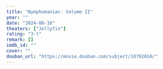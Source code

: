 ```yaml
---
title: "Nymphomaniac: Volume II"
year: ""
date: "2024-08-10"
theaters: ["Jellyfin"]
rating: "3-t"
remark: []
imdb_id: ""
cover: ""
douban_url: "https://movie.douban.com/subject/10792650/"
---
```

